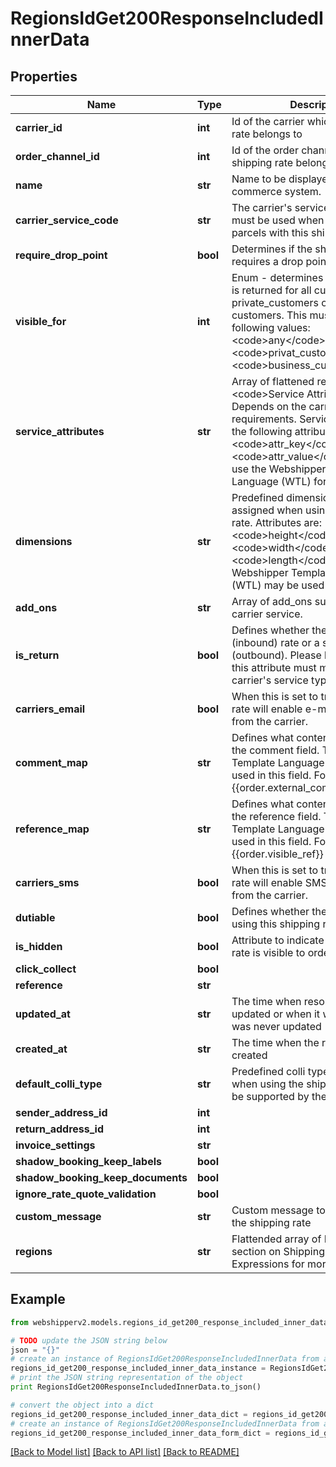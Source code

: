 # RegionsIdGet200ResponseIncludedInnerData


## Properties
Name | Type | Description | Notes
------------ | ------------- | ------------- | -------------
**carrier_id** | **int** | Id of the carrier which the shipping rate belongs to | [optional] [readonly] 
**order_channel_id** | **int** | Id of the order channel which the shipping rate belongs to | [optional] [readonly] 
**name** | **str** | Name to be displayed in the e-commerce system. | [optional] 
**carrier_service_code** | **str** | The carrier&#39;s service code which must be used when generating parcels with this shipping rate. | [optional] 
**require_drop_point** | **bool** | Determines if the shipping rate requires a drop point to be assigned. | [optional] 
**visible_for** | **int** | Enum - determines whether the rate is returned for all customers, private_customers or business customers. This must be one of the following values:  &lt;code&gt;any&lt;/code&gt;, &lt;code&gt;privat_customers&lt;/code&gt;, &lt;code&gt;business_customers&lt;/code&gt; | [optional] 
**service_attributes** | **str** | Array of flattened resources of type &lt;code&gt;Service Attribute&lt;/code&gt;. Depends on the carrier service&#39;s requirements. Service Attribute has the following attributes:  &lt;code&gt;attr_key&lt;/code&gt;, &lt;code&gt;attr_value&lt;/code&gt;. You may use the Webshipper Template Language (WTL) for the values. | [optional] 
**dimensions** | **str** | Predefined dimensions which are a assigned when using the shipping rate. Attributes are: &lt;code&gt;height&lt;/code&gt;,&lt;code&gt;width&lt;/code&gt; and &lt;code&gt;length&lt;/code&gt;. The Webshipper Template Language (WTL) may be used for the values. | [optional] 
**add_ons** | **str** | Array of add_ons supported by the carrier service. | [optional] 
**is_return** | **bool** | Defines whether the rate is a return (inbound) rate or a standard rate (outbound). Please be aware that this attribute must match the carrier&#39;s service type. | [optional] 
**carriers_email** | **bool** | When this is set to true, the shipping rate will enable e-mail notifications from the carrier. | [optional] 
**comment_map** | **str** | Defines what content is included in the comment field. The Webshipper Template Language (WTL) may be used in this field. For example:  {{order.external_comment}} | [optional] 
**reference_map** | **str** | Defines what content is included in the reference field. The Webshipper Template Language (WTL) may be used in this field. For example: {{order.visible_ref}} | [optional] 
**carriers_sms** | **bool** | When this is set to true, the shipping rate will enable SMS notifications from the carrier. | [optional] 
**dutiable** | **bool** | Defines whether the goods sent using this shipping rate are dutiable. | [optional] 
**is_hidden** | **bool** | Attribute to indicate if the shipping rate is visible to order channels | [optional] 
**click_collect** | **bool** |  | [optional] 
**reference** | **str** |  | [optional] 
**updated_at** | **str** | The time when resource was last updated or when it was created if it was never updated | [optional] [readonly] 
**created_at** | **str** | The time when the resource was created | [optional] [readonly] 
**default_colli_type** | **str** | Predefined colli type to be used when using the shipping rate. Must be supported by the carrier. | [optional] 
**sender_address_id** | **int** |  | [optional] 
**return_address_id** | **int** |  | [optional] 
**invoice_settings** | **str** |  | [optional] 
**shadow_booking_keep_labels** | **bool** |  | [optional] 
**shadow_booking_keep_documents** | **bool** |  | [optional] 
**ignore_rate_quote_validation** | **bool** |  | [optional] 
**custom_message** | **str** | Custom message to be displayed for the shipping rate | [optional] 
**regions** | **str** | Flattended array of Regions. See section on Shipping Regions and Expressions for more details | [optional] 

## Example

```python
from webshipperv2.models.regions_id_get200_response_included_inner_data import RegionsIdGet200ResponseIncludedInnerData

# TODO update the JSON string below
json = "{}"
# create an instance of RegionsIdGet200ResponseIncludedInnerData from a JSON string
regions_id_get200_response_included_inner_data_instance = RegionsIdGet200ResponseIncludedInnerData.from_json(json)
# print the JSON string representation of the object
print RegionsIdGet200ResponseIncludedInnerData.to_json()

# convert the object into a dict
regions_id_get200_response_included_inner_data_dict = regions_id_get200_response_included_inner_data_instance.to_dict()
# create an instance of RegionsIdGet200ResponseIncludedInnerData from a dict
regions_id_get200_response_included_inner_data_form_dict = regions_id_get200_response_included_inner_data.from_dict(regions_id_get200_response_included_inner_data_dict)
```
[[Back to Model list]](../README.md#documentation-for-models) [[Back to API list]](../README.md#documentation-for-api-endpoints) [[Back to README]](../README.md)


